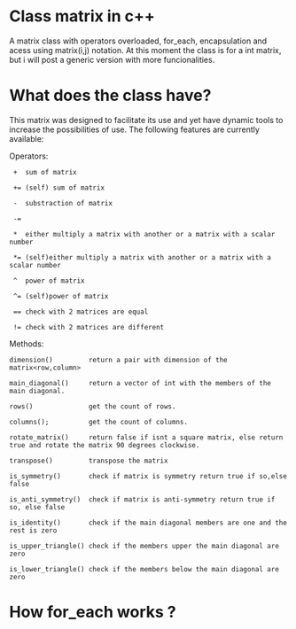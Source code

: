 # Class matrix in c++
  A matrix class with operators overloaded, for_each, encapsulation and acess using matrix(i,j) notation. At this moment the class is for a int matrix, but i will post a generic version with more funcionalities.
      
# What does the class have?
  This matrix was designed to facilitate its use and yet have dynamic tools to increase the possibilities of use. The following features are currently available:
  
 Operators: 
 
     +  sum of matrix
  
     += (self) sum of matrix
             
     -  substraction of matrix
             
     -= 
             
     *  either multiply a matrix with another or a matrix with a scalar number 
             
     *= (self)either multiply a matrix with another or a matrix with a scalar number 
             
     ^  power of matrix
             
     ^= (self)power of matrix
             
     == check with 2 matrices are equal
             
     != check with 2 matrices are different
                        
  Methods:
    
    dimension()         return a pair with dimension of the matrix<row,column>
    
    main_diagonal()     return a vector of int with the members of the main diagonal.
    
    rows()              get the count of rows.
    
    columns();          get the count of columns.
    
    rotate_matrix()     return false if isnt a square matrix, else return true and rotate the matrix 90 degrees clockwise.
    
    transpose()         transpose the matrix
    
    is_symmetry()       check if matrix is symmetry return true if so,else false
    
    is_anti_symmetry()  check if matrix is anti-symmetry return true if so, else false
    
    is_identity()       check if the main diagonal members are one and the rest is zero
    
    is_upper_triangle() check if the members upper the main diagonal are zero
    
    is_lower_triangle() check if the members below the main diagonal are zero
# How for_each works ?
